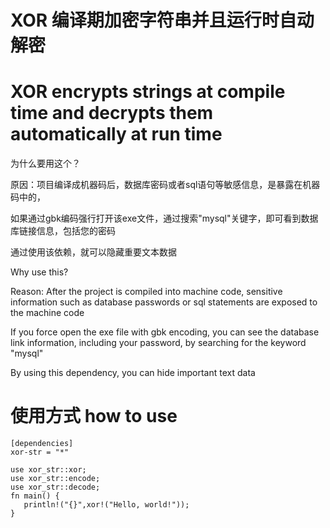 # XOR 编译期加密字符串并且运行时自动解密
# XOR encrypts strings at compile time and decrypts them automatically at run time

为什么要用这个？

原因：项目编译成机器码后，数据库密码或者sql语句等敏感信息，是暴露在机器码中的，

如果通过gbk编码强行打开该exe文件，通过搜索"mysql"关键字，即可看到数据库链接信息，包括您的密码

通过使用该依赖，就可以隐藏重要文本数据

Why use this?

Reason: After the project is compiled into machine code, sensitive information such as database passwords or sql statements are exposed to the machine code

If you force open the exe file with gbk encoding, you can see the database link information, including your password, by searching for the keyword "mysql"

By using this dependency, you can hide important text data

# 使用方式 how to use
 ```
 [dependencies]
 xor-str = "*"

use xor_str::xor;
use xor_str::encode;
use xor_str::decode;
fn main() {
    println!("{}",xor!("Hello, world!"));
}
```